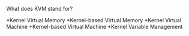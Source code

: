 What does KVM stand for?

*Kernel Virtual Memory
*Kernel-based Virtual Memory
*Kernel Virtual Machine
+Kernel-based Virtual Machine
*Kernel Variable Management

